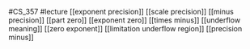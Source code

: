 #CS_357
#lecture
[[exponent precision]]
[[scale precision]]
[[minus precision]]
[[part zero]]
[[exponent zero]]
[[times minus]]
[[underflow meaning]]
[[zero exponent]]
[[limitation underflow region]]
[[precision minus]]
